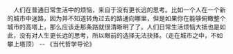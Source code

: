 <br>&emsp;人们在普通日常生活中的烦恼，来自于没有更长远的思考。比如一个人在一个新的城市中迷路，因为并不知道转角过去的路通向哪里，但是如果你在能够俯瞰整个城市的高塔上，那么应该走那条路就很清晰明了了。人们日常生活烦恼大抵也是如此，没有对人生更长远的思考，所以眼前的选择无法抉择。（走在城市之中，不如攀上塔顶）              -- 《当代哲学导论》